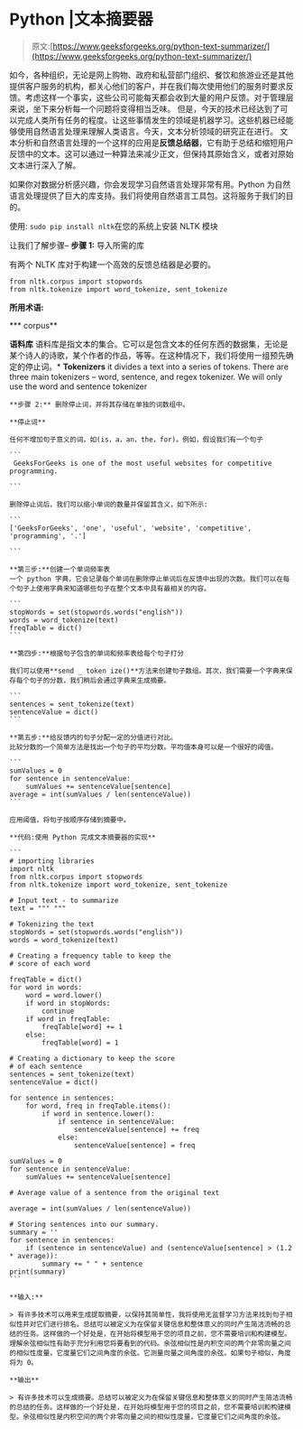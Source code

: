 # Python |文本摘要器

> 原文:[https://www.geeksforgeeks.org/python-text-summarizer/](https://www.geeksforgeeks.org/python-text-summarizer/)

如今，各种组织，无论是网上购物、政府和私营部门组织、餐饮和旅游业还是其他提供客户服务的机构，都关心他们的客户，并在我们每次使用他们的服务时要求反馈。考虑这样一个事实，这些公司可能每天都会收到大量的用户反馈。对于管理层来说，坐下来分析每一个问题将变得相当乏味。
但是，今天的技术已经达到了可以完成人类所有任务的程度。让这些事情发生的领域是机器学习。这些机器已经能够使用自然语言处理来理解人类语言。今天，文本分析领域的研究正在进行。
文本分析和自然语言处理的一个这样的应用是**反馈总结器**，它有助于总结和缩短用户反馈中的文本。这可以通过一种算法来减少正文，但保持其原始含义，或者对原始文本进行深入了解。

如果你对数据分析感兴趣，你会发现学习自然语言处理非常有用。Python 为自然语言处理提供了巨大的库支持。我们将使用自然语言工具包。这将服务于我们的目的。

使用:
`sudo pip install nltk`在您的系统上安装 NLTK 模块

让我们了解步骤–
**步骤 1:** 导入所需的库

有两个 NLTK 库对于构建一个高效的反馈总结器是必要的。

```
from nltk.corpus import stopwords
from nltk.tokenize import word_tokenize, sent_tokenize
```

**所用术语:**

***   corpus**

**语料库**
语料库是指文本的集合。它可以是包含文本的任何东西的数据集，无论是某个诗人的诗歌，某个作者的作品，等等。在这种情况下，我们将使用一组预先确定的停止词。*   **Tokenizers**
    it divides a text into a series of tokens. There are three main tokenizers – word, sentence, and regex tokenizer. We will only use the word and sentence tokenizer

    **步骤 2:** 删除停止词，并将其存储在单独的词数组中。

    **停止词**

    任何不增加句子意义的词，如(is，a，an，the，for)。例如，假设我们有一个句子

    ```
     GeeksForGeeks is one of the most useful websites for competitive programming.

    ```

    删除停止词后，我们可以缩小单词的数量并保留其含义，如下所示:

    ```
    ['GeeksForGeeks', 'one', 'useful', 'website', 'competitive', 'programming', '.']

    ```

    **第三步:**创建一个单词频率表
    一个 python 字典，它会记录每个单词在删除停止单词后在反馈中出现的次数。我们可以在每个句子上使用字典来知道哪些句子在整个文本中具有最相关的内容。

    ```
    stopWords = set(stopwords.words("english"))
    words = word_tokenize(text)
    freqTable = dict()
    ```

    **第四步:**根据句子包含的单词和频率表给每个句子打分

    我们可以使用**send _ token ize()**方法来创建句子数组。其次，我们需要一个字典来保存每个句子的分数，我们稍后会通过字典来生成摘要。

    ```
    sentences = sent_tokenize(text)
    sentenceValue = dict()
    ```

    **第五步:**给反馈内的句子分配一定的分值进行对比。
    比较分数的一个简单方法是找出一个句子的平均分数。平均值本身可以是一个很好的阈值。

    ```
    sumValues = 0
    for sentence in sentenceValue:
        sumValues += sentenceValue[sentence]
    average = int(sumValues / len(sentenceValue))
    ```

    应用阈值，将句子按顺序存储到摘要中。

    **代码:使用 Python 完成文本摘要器的实现**

    ```
    # importing libraries
    import nltk
    from nltk.corpus import stopwords
    from nltk.tokenize import word_tokenize, sent_tokenize

    # Input text - to summarize 
    text = """ """

    # Tokenizing the text
    stopWords = set(stopwords.words("english"))
    words = word_tokenize(text)

    # Creating a frequency table to keep the 
    # score of each word

    freqTable = dict()
    for word in words:
        word = word.lower()
        if word in stopWords:
            continue
        if word in freqTable:
            freqTable[word] += 1
        else:
            freqTable[word] = 1

    # Creating a dictionary to keep the score
    # of each sentence
    sentences = sent_tokenize(text)
    sentenceValue = dict()

    for sentence in sentences:
        for word, freq in freqTable.items():
            if word in sentence.lower():
                if sentence in sentenceValue:
                    sentenceValue[sentence] += freq
                else:
                    sentenceValue[sentence] = freq

    sumValues = 0
    for sentence in sentenceValue:
        sumValues += sentenceValue[sentence]

    # Average value of a sentence from the original text

    average = int(sumValues / len(sentenceValue))

    # Storing sentences into our summary.
    summary = ''
    for sentence in sentences:
        if (sentence in sentenceValue) and (sentenceValue[sentence] > (1.2 * average)):
            summary += " " + sentence
    print(summary)
    ```

    **输入:**

    > 有许多技术可以用来生成提取摘要，以保持其简单性，我将使用无监督学习方法来找到句子相似性并对它们进行排名。总结可以被定义为在保留关键信息和整体意义的同时产生简洁流畅的总结的任务。这样做的一个好处是，在开始将模型用于您的项目之前，您不需要培训和构建模型。理解余弦相似性有助于充分利用您将要看到的代码。余弦相似性是内积空间的两个非零向量之间的相似性度量，它度量它们之间角度的余弦。它测量向量之间角度的余弦。如果句子相似，角度将为 0。

    **输出**

    > 有许多技术可以生成摘要。总结可以被定义为在保留关键信息和整体意义的同时产生简洁流畅的总结的任务。这样做的一个好处是，在开始将模型用于您的项目之前，您不需要培训和构建模型。余弦相似性是内积空间的两个非零向量之间的相似性度量，它度量它们之间角度的余弦。